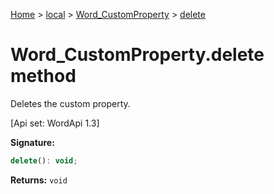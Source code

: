[Home](./index) &gt; [local](local.md) &gt; [Word\_CustomProperty](local.word_customproperty.md) &gt; [delete](local.word_customproperty.delete.md)

# Word\_CustomProperty.delete method

Deletes the custom property. 

 \[Api set: WordApi 1.3\]

**Signature:**
```javascript
delete(): void;
```
**Returns:** `void`

